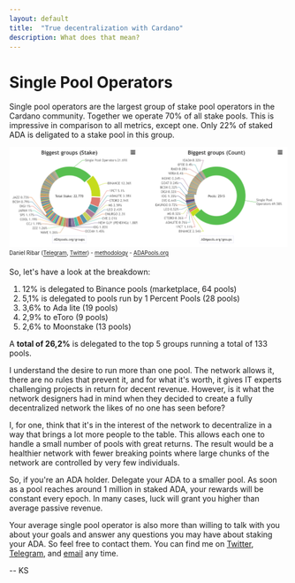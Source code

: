 ```yaml
---
layout: default
title:  "True decentralization with Cardano"
description: What does that mean?
---
```


# Single Pool Operators

Single pool operators are the largest group of stake pool operators in the Cardano community. Together we operate 70% of all stake pools. This is impressive in comparison to all metrics, except one. Only 22% of staked ADA is deligated to a stake pool in this group.

![Stake pool groups by delegated stake](/assets/posts/biggest-groups-combo.png)
<sub><sup> Daniel Ribar ([Telegram](https://t.me/danny_cryptofay), [Twitter](https://twitter.com/danny_cryptofay)) - [methodology](https://docs.google.com/document/d/1bKC6AwAsUMtYS0FqiZgJDgmOMGAeFYD8mbtvHHhLcW4) - [ADAPools.org](https://adapools.org/groups)</sup></sub>

So, let's have a look at the breakdown:

1. 12% is delegated to Binance pools (marketplace, 64 pools) 
2. 5,1% is delegated to pools run by 1 Percent Pools (28 pools)
3. 3,6% to Ada lite (19 pools)
4. 2,9% to eToro (9 pools)
5. 2,6% to Moonstake (13 pools) 

A **total of 26,2%** is delegated to the top 5 groups running a total of 133 pools.

I understand the desire to run more than one pool. The network allows it, there are no rules that prevent it, and for what it's worth, it gives IT experts challenging projects in return for decent revenue. However, is it what the network designers had in mind when they decided to create a fully decentralized network the likes of no one has seen before?

I, for one, think that it's in the interest of the network to decentralize in a way that brings a lot more people to the table. This allows each one to handle a small number of pools with great returns. The result would be a healthier network with fewer breaking points where large chunks of the network are controlled by very few individuals.

So, if you're an ADA holder. Delegate your ADA to a smaller pool. As soon as a pool reaches around 1 million in staked ADA, your rewards will be constant every epoch. In many cases, luck will grant you higher than average passive revenue.

Your average single pool operator is also more than willing to talk with you about your goals and answer any questions you may have about staking your ADA. So feel free to contact them. You can find me on [Twitter](https://twitter.com/adamidgard), [Telegram](https://t.me/midgardpool), and [email](mailto:kjartan@hey.com) any time.

-- KS 


